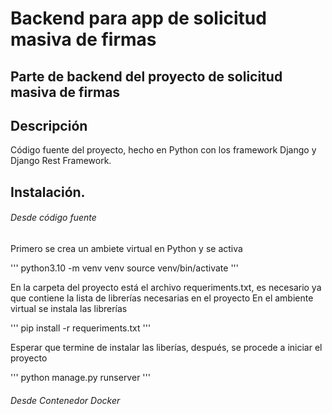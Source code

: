 # Backend para app de solicitud masiva de firmas

## Parte de backend del proyecto de solicitud masiva de firmas

## Descripción

Código fuente del proyecto, hecho en Python con los framework Django y Django Rest Framework.

## Instalación.

###### Desde código fuente

Primero se crea un ambiete virtual en Python y se activa

'''
python3.10 -m venv venv
source venv/bin/activate
'''

En la carpeta del proyecto está el archivo requeriments.txt, es necesario ya que contiene la lista de librerías necesarias en el proyecto
En el ambiente virtual se instala las librerías

'''
pip install -r requeriments.txt
'''

Esperar que termine de instalar las liberías, después, se procede a iniciar el proyecto

'''
python manage.py runserver
'''


###### Desde Contenedor Docker

